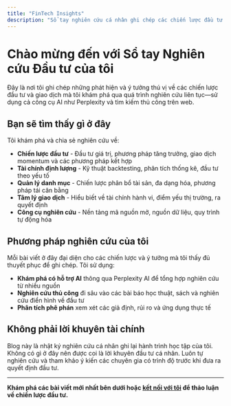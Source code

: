 ```yaml
---
title: "FinTech Insights"
description: "Sổ tay nghiên cứu cá nhân ghi chép các chiến lược đầu tư và phương pháp giao dịch được khám phá qua nghiên cứu có hỗ trợ AI."
---
```


# Chào mừng đến với Sổ tay Nghiên cứu Đầu tư của tôi

Đây là nơi tôi ghi chép những phát hiện và ý tưởng thú vị về các chiến lược đầu tư và giao dịch mà tôi khám phá qua quá trình nghiên cứu liên tục—sử dụng cả công cụ AI như Perplexity và tìm kiếm thủ công trên web.

## Bạn sẽ tìm thấy gì ở đây

Tôi khám phá và chia sẻ nghiên cứu về:

- **Chiến lược đầu tư** - Đầu tư giá trị, phương pháp tăng trưởng, giao dịch momentum và các phương pháp kết hợp
- **Tài chính định lượng** - Kỹ thuật backtesting, phân tích thống kê, đầu tư theo yếu tố
- **Quản lý danh mục** - Chiến lược phân bổ tài sản, đa dạng hóa, phương pháp tái cân bằng
- **Tâm lý giao dịch** - Hiểu biết về tài chính hành vi, điểm yếu thị trường, ra quyết định
- **Công cụ nghiên cứu** - Nền tảng mã nguồn mở, nguồn dữ liệu, quy trình tự động hóa

## Phương pháp nghiên cứu của tôi

Mỗi bài viết ở đây đại diện cho các chiến lược và ý tưởng mà tôi thấy đủ thuyết phục để ghi chép. Tôi sử dụng:

- **Khám phá có hỗ trợ AI** thông qua Perplexity AI để tổng hợp nghiên cứu từ nhiều nguồn
- **Nghiên cứu thủ công** đi sâu vào các bài báo học thuật, sách và nghiên cứu điển hình về đầu tư
- **Phân tích phê phán** xem xét các giả định, rủi ro và ứng dụng thực tế

## Không phải lời khuyên tài chính

Blog này là nhật ký nghiên cứu cá nhân ghi lại hành trình học tập của tôi. Không có gì ở đây nên được coi là lời khuyên đầu tư cá nhân. Luôn tự nghiên cứu và tham khảo ý kiến các chuyên gia có trình độ trước khi đưa ra quyết định đầu tư.

---

**Khám phá các bài viết mới nhất bên dưới hoặc [kết nối với tôi](/vi/contact) để thảo luận về chiến lược đầu tư.**
